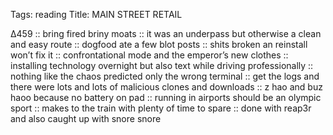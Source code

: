 Tags: reading
Title: MAIN STREET RETAIL
  
∆459 :: bring fired briny moats :: it was an underpass but otherwise a clean and easy route ::  dogfood ate a few blot posts :: shits broken an reinstall won’t fix it :: confrontational mode and the emperor’s new clothes :: installing technology overnight but also text while driving professionally :: nothing like the chaos predicted only the wrong terminal :: get the logs and there were lots and lots of malicious clones and downloads :: z hao and buz haoo because no battery on pad :: running in airports should be an olympic sport :: makes to the train with plenty of time to spare :: done with reap3r and also caught up with snore snore  
